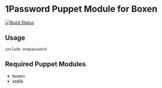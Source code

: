 # 1Password Puppet Module for Boxen

[![Build Status](https://travis-ci.org/boxen/puppet-onepassword.png?branch=master)](https://travis-ci.org/boxen/puppet-onepassword)

## Usage

```puppet
include onepassword
```

## Required Puppet Modules

* boxen
* stdlib
